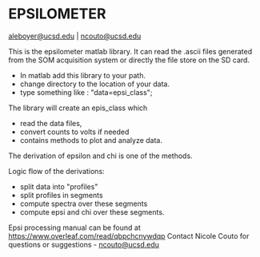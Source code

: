 # EPSILOMETER
aleboyer@ucsd.edu | ncouto@ucsd.edu

This is the epsilometer matlab library.
It can read the .ascii files generated from the SOM acquisition system or directly the file store on the SD card.

- In matlab add this library to your path. 
- change directory to the location of your data.
- type something like : "data=epsi_class";

The library will create an epis_class which 
- read the data files,  
- convert counts to volts if needed
- contains methods to plot and analyze data. 

The derivation of epsilon and chi is one of the methods. 

Logic flow of the derivations:
- split data into "profiles"
- split profiles in segments
- compute spectra over these segments
- compute epsi and chi over these segments. 

Epsi processing manual can be found at https://www.overleaf.com/read/qbpchcnywdqp
Contact Nicole Couto for questions or suggestions - ncouto@ucsd.edu



